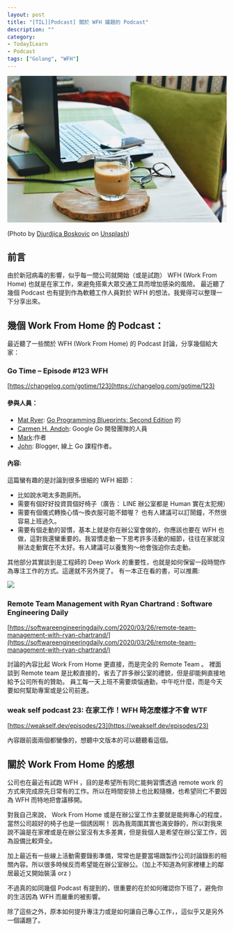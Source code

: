 ```yaml
---
layout: post
title: "[TIL][Podcast] 關於 WFH 議題的 Podcast"
description: ""
category: 
- TodayILearn
- Podcast
tags: ["Golang", "WFH"]
---
```


![](../images/2020/0331_1.jpg)

(Photo by [Djurdjica Boskovic](https://unsplash.com/@escape_from_reality?utm_source=unsplash&utm_medium=referral&utm_content=creditCopyText) on [Unsplash](https://unsplash.com/s/photos/work-from-home?utm_source=unsplash&utm_medium=referral&utm_content=creditCopyText))

## 前言

由於新冠病毒的影響，似乎每一間公司就開始（或是試跑） WFH (Work From Home) 也就是在家工作，來避免搭乘大眾交通工具而增加感染的風險。 最近聽了幾個 Podcast 也有提到作為軟體工作人員對於 WFH 的想法，我覺得可以整理一下分享出來。



## 幾個 Work From Home 的 Podcast：

最近聽了一些關於 WFH (Work From Home) 的 Podcast 討論，分享幾個給大家：



### Go Time – Episode #123 WFH

[https://changelog.com/gotime/123](https://changelog.com/gotime/123)

#### 參與人員：

- [Mat Ryer](http://matryer.com/):  [Go Programming Blueprints: Second Edition](https://www.amazon.co.uk/Go-Programming-Blueprints-Mat-Ryer/dp/1786468948/ref=sr_1_2) 的
- [Carmen H. Andoh](https://twitter.com/carmatrocity):  Google Go 開發團隊的人員
- [Mark](http://www.metabates.com/):作者
- [John](https://www.calhoun.io/):  Blogger, 線上 Go 課程作者。

#### 內容:

這篇蠻有趣的是討論到很多很細的 WFH 細節：

- 比如說水喝太多跑廁所。
- 需要有個好好投資買個好椅子（廣告： LINE 辦公室都是 Human 實在太犯規）
- 需要有個儀式轉換心情～換衣服可能不錯喔？ 也有人建議可以訂鬧鐘，不然很容易上班過久。
- 需要有個走動的習慣，基本上就是你在辦公室會做的，你應該也要在 WFH 也做，這對我還蠻重要的。我習慣走動一下思考許多活動的細節，往往在家就沒辦法走動實在不太好。有人建議可以養隻狗～他會強迫你去走動。

其他部分其實談到是工程師的 Deep Work 的重要性，也就是如何保留一段時間作為專注工作的方式。這邊就不另外提了。 有一本正在看的書，可以推薦:  

<div><a href="http://moo.im/a/389tDJ" title="Deep Work深度工作力"><img src="https://cdn.readmoo.com/cover/bg/d866kil_210x315.jpg?v=0"></a></div>

### Remote Team Management with Ryan Chartrand : Software Engineering Daily

[https://softwareengineeringdaily.com/2020/03/26/remote-team-management-with-ryan-chartrand/](https://softwareengineeringdaily.com/2020/03/26/remote-team-management-with-ryan-chartrand/)

討論的內容比起 Work From Home 更直接，而是完全的 Remote Team 。 裡面談到 Remote team 是比較直接的，省去了許多辦公室的禮貌，但是卻能夠直接地給予公司所有的贊助。
員工每一天上班不需要煩惱通勤，中午吃什麼，而是今天要如何幫助專案或是公司前進。



### weak self podcast  23: 在家工作！WFH 時怎麼樣才不會 WTF

[https://weakself.dev/episodes/23](https://weakself.dev/episodes/23)

內容跟前面兩個都蠻像的，想聽中文版本的可以聽聽看這個。



## 關於 Work From Home 的感想

公司也在最近有試跑 WFH ，目的是希望所有同仁能夠習慣透過 remote work 的方式來完成原先日常有的工作。所以在時間安排上也比較隨機，也希望同仁不要因為 WFH 而特地把會議移開。

對我自己來說， Work From Home 或是在辦公室工作主要就是能夠專心的程度，當然公司超好的椅子也是一個誘因啊！  因為我周圍其實也滿安靜的，所以對我來說不論是在家裡或是在辦公室沒有太多差異，但是我個人是希望在辦公室工作，因為設備比較齊全。

加上最近有一些線上活動需要錄影準備，常常也是要當場跟製作公司討論錄影的相關內容。所以很多時候反而希望能在辦公室辦公。（加上不知道為何家裡樓上的鄰居最近又開始裝潢 orz )

不過真的如同幾個 Podcast 有提到的，很重要的在於如何確認你下班了，避免你的生活因為 WFH 而嚴重的被影響。

除了這些之外，原本如何提升專注力或是如何讓自己專心工作，，這似乎又是另外一個議題了。

